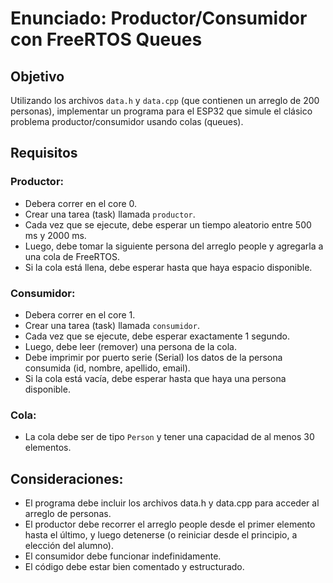 # Enunciado: Productor/Consumidor con FreeRTOS Queues

## Objetivo

Utilizando los archivos `data.h` y `data.cpp` (que contienen un arreglo de 200 personas), implementar un programa para el ESP32 que simule el clásico problema productor/consumidor usando colas (queues).

## Requisitos

### Productor:

- Debera correr en el core 0.
- Crear una tarea (task) llamada `productor`.
- Cada vez que se ejecute, debe esperar un tiempo aleatorio entre 500 ms y 2000 ms.
- Luego, debe tomar la siguiente persona del arreglo people y agregarla a una cola de FreeRTOS.
- Si la cola está llena, debe esperar hasta que haya espacio disponible.

### Consumidor:

- Debera correr en el core 1.
- Crear una tarea (task) llamada `consumidor`.
- Cada vez que se ejecute, debe esperar exactamente 1 segundo.
- Luego, debe leer (remover) una persona de la cola.
- Debe imprimir por puerto serie (Serial) los datos de la persona consumida (id, nombre, apellido, email).
- Si la cola está vacía, debe esperar hasta que haya una persona disponible.

### Cola:

- La cola debe ser de tipo `Person` y tener una capacidad de al menos 30 elementos.

## Consideraciones:

- El programa debe incluir los archivos data.h y data.cpp para acceder al arreglo de personas.
- El productor debe recorrer el arreglo people desde el primer elemento hasta el último, y luego detenerse (o reiniciar desde el principio, a elección del alumno).
- El consumidor debe funcionar indefinidamente.
- El código debe estar bien comentado y estructurado.

